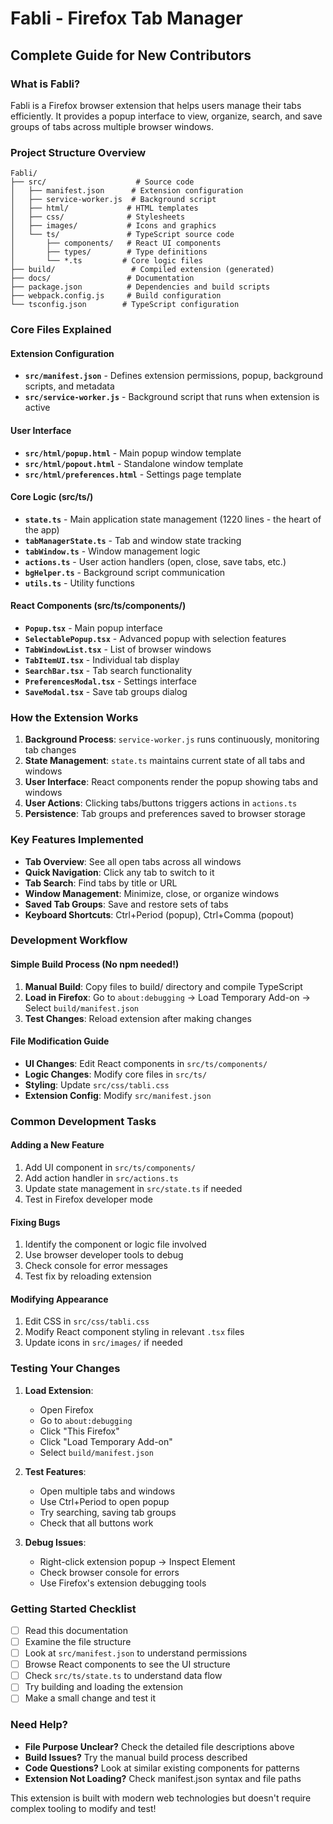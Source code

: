 # Fabli - Firefox Tab Manager
## Complete Guide for New Contributors

### What is Fabli?
Fabli is a Firefox browser extension that helps users manage their tabs efficiently. It provides a popup interface to view, organize, search, and save groups of tabs across multiple browser windows.

### Project Structure Overview

```
Fabli/
├── src/                    # Source code
│   ├── manifest.json      # Extension configuration
│   ├── service-worker.js  # Background script
│   ├── html/             # HTML templates
│   ├── css/              # Stylesheets
│   ├── images/           # Icons and graphics
│   └── ts/               # TypeScript source code
│       ├── components/   # React UI components
│       ├── types/        # Type definitions
│       └── *.ts         # Core logic files
├── build/                 # Compiled extension (generated)
├── docs/                 # Documentation
├── package.json          # Dependencies and build scripts
├── webpack.config.js     # Build configuration
└── tsconfig.json        # TypeScript configuration
```

### Core Files Explained

#### Extension Configuration
- **`src/manifest.json`** - Defines extension permissions, popup, background scripts, and metadata
- **`src/service-worker.js`** - Background script that runs when extension is active

#### User Interface
- **`src/html/popup.html`** - Main popup window template
- **`src/html/popout.html`** - Standalone window template  
- **`src/html/preferences.html`** - Settings page template

#### Core Logic (src/ts/)
- **`state.ts`** - Main application state management (1220 lines - the heart of the app)
- **`tabManagerState.ts`** - Tab and window state tracking
- **`tabWindow.ts`** - Window management logic
- **`actions.ts`** - User action handlers (open, close, save tabs, etc.)
- **`bgHelper.ts`** - Background script communication
- **`utils.ts`** - Utility functions

#### React Components (src/ts/components/)
- **`Popup.tsx`** - Main popup interface
- **`SelectablePopup.tsx`** - Advanced popup with selection features
- **`TabWindowList.tsx`** - List of browser windows
- **`TabItemUI.tsx`** - Individual tab display
- **`SearchBar.tsx`** - Tab search functionality
- **`PreferencesModal.tsx`** - Settings interface
- **`SaveModal.tsx`** - Save tab groups dialog

### How the Extension Works

1. **Background Process**: `service-worker.js` runs continuously, monitoring tab changes
2. **State Management**: `state.ts` maintains current state of all tabs and windows
3. **User Interface**: React components render the popup showing tabs and windows
4. **User Actions**: Clicking tabs/buttons triggers actions in `actions.ts`
5. **Persistence**: Tab groups and preferences saved to browser storage

### Key Features Implemented

- **Tab Overview**: See all open tabs across all windows
- **Quick Navigation**: Click any tab to switch to it
- **Tab Search**: Find tabs by title or URL
- **Window Management**: Minimize, close, or organize windows
- **Saved Tab Groups**: Save and restore sets of tabs
- **Keyboard Shortcuts**: Ctrl+Period (popup), Ctrl+Comma (popout)

### Development Workflow

#### Simple Build Process (No npm needed!)
1. **Manual Build**: Copy files to build/ directory and compile TypeScript
2. **Load in Firefox**: Go to `about:debugging` → Load Temporary Add-on → Select `build/manifest.json`
3. **Test Changes**: Reload extension after making changes

#### File Modification Guide
- **UI Changes**: Edit React components in `src/ts/components/`
- **Logic Changes**: Modify core files in `src/ts/`
- **Styling**: Update `src/css/tabli.css`
- **Extension Config**: Modify `src/manifest.json`

### Common Development Tasks

#### Adding a New Feature
1. Add UI component in `src/ts/components/`
2. Add action handler in `src/actions.ts`
3. Update state management in `src/state.ts` if needed
4. Test in Firefox developer mode

#### Fixing Bugs
1. Identify the component or logic file involved
2. Use browser developer tools to debug
3. Check console for error messages
4. Test fix by reloading extension

#### Modifying Appearance
1. Edit CSS in `src/css/tabli.css`
2. Modify React component styling in relevant `.tsx` files
3. Update icons in `src/images/` if needed

### Testing Your Changes

1. **Load Extension**: 
   - Open Firefox
   - Go to `about:debugging`
   - Click "This Firefox"
   - Click "Load Temporary Add-on"
   - Select `build/manifest.json`

2. **Test Features**:
   - Open multiple tabs and windows
   - Use Ctrl+Period to open popup
   - Try searching, saving tab groups
   - Check that all buttons work

3. **Debug Issues**:
   - Right-click extension popup → Inspect Element
   - Check browser console for errors
   - Use Firefox's extension debugging tools

### Getting Started Checklist

- [ ] Read this documentation
- [ ] Examine the file structure
- [ ] Look at `src/manifest.json` to understand permissions
- [ ] Browse React components to see the UI structure
- [ ] Check `src/ts/state.ts` to understand data flow
- [ ] Try building and loading the extension
- [ ] Make a small change and test it

### Need Help?

- **File Purpose Unclear?** Check the detailed file descriptions above
- **Build Issues?** Try the manual build process described
- **Code Questions?** Look at similar existing components for patterns
- **Extension Not Loading?** Check manifest.json syntax and file paths

This extension is built with modern web technologies but doesn't require complex tooling to modify and test!